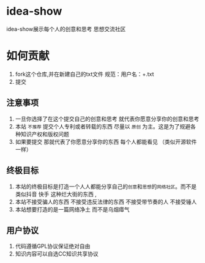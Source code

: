 # idea-show
idea-show展示每个人的创意和思考 思想交流社区

# 如何贡献 
1. fork这个仓库,并在新建自己的txt文件 规范：用户名：+.txt
2. 提交

## 注意事项
1. 一旦你选择了在这个提交自己的创意和思考 就代表你愿意分享你的创意和思考
2. 本站 `不推荐` 提交个人专利或者转载的东西 尽量以 `原创` 为主。这是为了规避各种知识产权和版权问题
3. 如果要提交 那就代表了你愿意分享你的东西 每个人都能看见 （类似开源软件一样）

## 终极目标
1. 本站的终极目标是打造一个人人都能分享自己的`创意`和`思想`的`网络社区`。而不是类似抖音 快手 这种烂大街的东西 ,
2. 本站不接受骗人的东西 不接受违反法律的东西 不接受带节奏的人 不接受锤人
3. 本站想要打造的是一篇网络净土 而不是乌烟瘴气

## 用户协议
1. 代码遵循GPL协议保证绝对自由
2. 知识内容可以自选CC知识共享协议